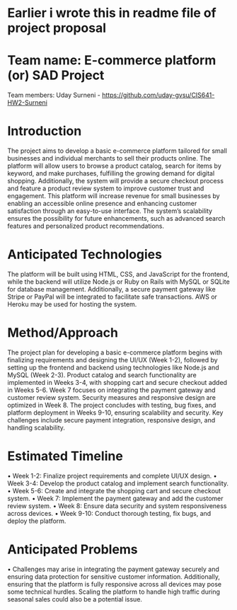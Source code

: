 # Earlier i wrote this in readme file of project proposal

# Team name: E-commerce platform (or) SAD Project

Team members: Uday Surneni - https://github.com/uday-gvsu/CIS641-HW2-Surneni

# Introduction

The project aims to develop a basic e-commerce platform tailored for small businesses and individual merchants to sell their products online. The platform will allow users to browse a product catalog, search for items by keyword, and make purchases, fulfilling the growing demand for digital shopping. Additionally, the system will provide a secure checkout process and feature a product review system to improve customer trust and engagement. This platform will increase revenue for small businesses by enabling an accessible online presence and enhancing customer satisfaction through an easy-to-use interface. The system’s scalability ensures the possibility for future enhancements, such as advanced search features and personalized product recommendations.

# Anticipated Technologies

The platform will be built using HTML, CSS, and JavaScript for the frontend, while the backend will utilize Node.js or Ruby on Rails with MySQL or SQLite for database management. Additionally, a secure payment gateway like Stripe or PayPal will be integrated to facilitate safe transactions. AWS or Heroku may be used for hosting the system.

# Method/Approach

The project plan for developing a basic e-commerce platform begins with finalizing requirements and designing the UI/UX (Week 1-2), followed by setting up the frontend and backend using technologies like Node.js and MySQL (Week 2-3). Product catalog and search functionality are implemented in Weeks 3-4, with shopping cart and secure checkout added in Weeks 5-6. Week 7 focuses on integrating the payment gateway and customer review system. Security measures and responsive design are optimized in Week 8. The project concludes with testing, bug fixes, and platform deployment in Weeks 9-10, ensuring scalability and security. Key challenges include secure payment integration, responsive design, and handling scalability.

# Estimated Timeline

• Week 1-2: Finalize project requirements and complete UI/UX design. • Week 3-4: Develop the product catalog and implement search functionality. • Week 5-6: Create and integrate the shopping cart and secure checkout system. • Week 7: Implement the payment gateway and add the customer review system. • Week 8: Ensure data security and system responsiveness across devices. • Week 9-10: Conduct thorough testing, fix bugs, and deploy the platform.

# Anticipated Problems

• Challenges may arise in integrating the payment gateway securely and ensuring data protection for sensitive customer information. Additionally, ensuring that the platform is fully responsive across all devices may pose some technical hurdles. Scaling the platform to handle high traffic during seasonal sales could also be a potential issue.
